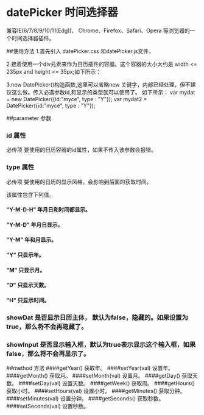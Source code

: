 # datePicker 时间选择器
兼容IE(6/7/8/9/10/11(Edg))、 Chrome、Firefox、Safari、Opera 等浏览器的一个时间选择器插件。

##使用方法
1.首先引入 datePicker.css 和datePicker.js文件，

2.接着使用一个div元素来作为日历插件的容器。这个容器的大小大约是 width <= 235px and  height <= 35px;如下所示：
<div class="datePicker" id="xx"></div>

3.new DatePicker()构造函数,这里可以省略new 关键字，内部已经处理，但不建议这么做。传入必选参数id,和显示的类型就可以使用了。 如下所示：
var mydat = new DatePicker({id:"myce", type : "Y"});
var mydat2 = DatePicker({id:"myce", type : "Y"});

##parameter 参数

### id 属性
必传项    要使用的日历容器的id属性，如果不传入该参数会报错。

### type 属性
必传项    要使用的日历的显示风格，会影响到后面的获取时间。

该属性包含下列值。
#### "Y-M-D-H"  年月日和时间都显示。
#### "Y-M-D"    年月日显示。
#### "Y-M"      年和月显示。
#### "Y"        只显示年。
#### "M"        只显示月。
#### "D"        只显示天数。
#### "H"        只显示时间。

### showDat 是否显示日历主体， 默认为false，隐藏的。如果设置为true，那么将不会再隐藏了。

### showInput 是否显示输入框，默认为true表示显示这个输入框，如果false，那么将不会再显示了。



##method 方法
####getYear()         获取年。
####setYear(val)      设置年。
####getMonth()        获取月。
####setMonth(val)     设置月。
####getDay()          获取天数。
####setDay(val)       设置天数。
####getWeek()         获取周。
####getHours()        获取小时。
####setHours(val)     设置小时。
####getMinutes()      获取分钟。
####setMinutes(val)   设置分钟。
####getSeconds()      获取秒数。
####setSeconds(val)   设置秒数。



